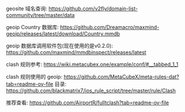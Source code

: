 geosite 域名查询: https://github.com/v2fly/domain-list-community/tree/master/data

geoip Country 数据库: https://github.com/Dreamacro/maxmind-geoip/releases/latest/download/Country.mmdb

geoip 数据库调用软件包(现在使用的是v0.2.0): https://github.com/maxmind/mmdbinspect/releases/latest

clash 规则参考: https://wiki.metacubex.one/example/conf/#__tabbed_1_1

clash 规则使用的 geoip: https://github.com/MetaCubeX/meta-rules-dat?tab=readme-ov-file 目录: https://github.com/blackmatrix7/ios_rule_script/tree/master/rule/Clash

推荐查看: https://github.com/AirportR/fulltclash?tab=readme-ov-file
